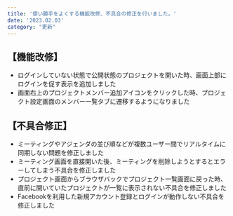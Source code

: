 ```yaml
---
title: '使い勝手をよくする機能改修、不具合の修正を行いました。'
date: '2023.02.03'
category: "更新"
---
```


## 【機能改修】

- ログインしていない状態で公開状態のプロジェクトを開いた時、画面上部にログインを促す表示を追加しました
- 画面右上のプロジェクトメンバー追加アイコンをクリックした時、プロジェクト設定画面のメンバー一覧タブに遷移するようになりました

## 【不具合修正】

- ミーティングやアジェンダの並び順などが複数ユーザー間でリアルタイムに同期しない問題を修正しました
- ミーティング画面を直接開いた後、ミーティングを削除しようとするとエラーしてしまう不具合を修正しました
- プロジェクト画面からブラウザバックでプロジェクト一覧画面に戻った時、直前に開いていたプロジェクトが一覧に表示されない不具合を修正しました
- Facebookを利用した新規アカウント登録とログインが動作しない不具合を修正しました

